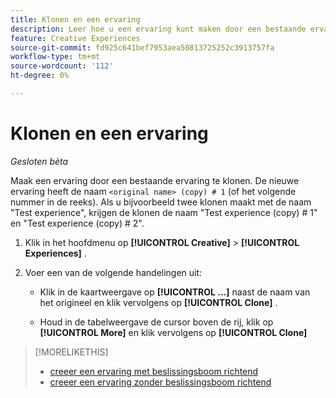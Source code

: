 ```yaml
---
title: Klonen en een ervaring
description: Leer hoe u een ervaring kunt maken door een bestaande ervaring te klonen.
feature: Creative Experiences
source-git-commit: fd925c641bef7953aea50813725252c3913757fa
workflow-type: tm+mt
source-wordcount: '112'
ht-degree: 0%

---
```


# Klonen en een ervaring

<!-- "Duplicate" like for creatives and bundles? If we change this, change text throughout -->

*Gesloten bèta*

Maak een ervaring door een bestaande ervaring te klonen. De nieuwe ervaring heeft de naam `<original name> (copy) # 1` (of het volgende nummer in de reeks). Als u bijvoorbeeld twee klonen maakt met de naam &quot;Test experience&quot;, krijgen de klonen de naam &quot;Test experience (copy) # 1&quot; en &quot;Test experience (copy) # 2&quot;.

1. Klik in het hoofdmenu op **[!UICONTROL Creative]** > **[!UICONTROL Experiences]** .

1. Voer een van de volgende handelingen uit:

   * Klik in de kaartweergave op **[!UICONTROL ...]** naast de naam van het origineel en klik vervolgens op **[!UICONTROL Clone]** .

   * Houd in de tabelweergave de cursor boven de rij, klik op **[!UICONTROL More]** en klik vervolgens op **[!UICONTROL Clone]**

>[!MORELIKETHIS]
>
>* [ creeer een ervaring met beslissingsboom richtend ](experience-create-targeting.md)
>* [ creeer een ervaring zonder beslissingsboom richtend ](experience-create-no-targeting.md)
